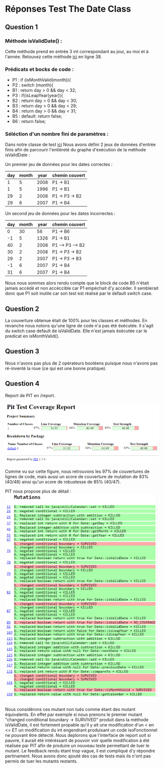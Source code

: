 # Réponses Test The Date Class

## Question 1 

### Méthode isValidDate() :

Cette méthode prend en entrée 3 int correspondant au jour, au moi et à l'année. 
Retouvez cette méthode [ici](main/java/Date.java) en ligne 38.

### Prédicats et bocks de code : 
- P1 : if (isMonthValid(month)){
- P2 : switch (month){
- B1 : return day > 0 && day < 32;
- P3 : if(isLeapYear(year)){
- B2 : return day > 0 && day < 30;
- B3 : return day > 0 && day < 29;
- B4 : return day > 0 && day < 31;
- B5 : default: return false;
- B6 : return false;

### Séléction d'un nombre fini de paramètres : 

Dans notre classe de test [ici](test/java/TestDate.java)
Nous avons défini 2 jeux de données d'entrée finis afin de parcourir l'entièreté du graphe d'exécution de la méthode isValidDate : 

Un premier jeu de données pour les dates correctes :

| day | month | year | chemin couvert |
| --- | --- | --- | --- |
| 1 | 5 | 2008 | P1 -> B1 |
| 1 | 5 | 1996 | P1 -> B1 |
| 29 | 2 | 2008 | P1 -> P3 -> B2 |
| 29 | 6 | 2007 | P1 -> B4 |

Un second jeu de données pour les dates incorrectes :

| day | month | year | chemin couvert |
| --- | --- | --- | --- |
| 0 |30 | 56 | P1 -> B6 |
| -1 | 5 | 1326 | P1 -> B1 |
| 40 | 2 | 2008 | P1 --> P3 --> B2 |
| 30 | 2 | 2008 | P1 -> P3 -> B2 |
| 29 | 2 | 2007 | P1 -> P3 -> B3 |
| -1 | 6 | 2007 | P1 -> B4 |
| 31 | 6 | 2007 | P1 -> B4 |

Nous nous sommes alors rendu compte que le block de code B5 n'était jamais accédé et non accéccible car P1 empéchait d'y
accéder. Il semblerait donc que P1 soit inutile car son test est réalisé par le default switch case. 

## Question 2 

La couverture obtenue était de 100% pour les classes et méthodes. En revanche nous notons qu'une ligne de code n'a pas été 
éxécutée. Il s'agit du switch case default de isValidDate. Elle n'est jamais éxécutée car le predicat en isMonthValid().

## Question 3  

Nous n'avons pas plus de 2 opérateurs booléens puisque nous n'avons pas ré-inventé la roue (ce qui est une bonne pratique). 

## Question 4 

Report de PIT en /report.


![img.png](../../Images/DateTestPITReport1.png)

Comme vu sur cette figure, nous retrouvons les 97% de couvertures de lignes de code, mais aussi un score de couverture de mutation de 83%
(40/48) ainsi qu'un score de robustesse de 85% (40/47).

PIT nous propose plus de détail : ![img.png](../../Images/DateTestPITReport2.png)

Nous considérons ces mutant non tués comme étant des mutant équivalents. En effet par exemple si nous prenons le premier
mutant "changed conditional boundary → SURVIVED" produit dans la méthode isValidDate, il est fortement propable qu'il y ait 
une modification d'un < en <= ET un modification du int engendrant produisant un code isoFonctionnel ne pouvant être détecté. 
Nous deplorons que l'interface de report soit si pauvre, il aurait été intéréssant de pouvoir voir quelle modification à été réalisée 
par PIT afin de produire un nouveau teste permettant de tuer le mutant. Le feedback rendu étant trop vague, il est compliqué 
d'y répondre pertinament. Nous avons donc ajouté des cas de tests mais ils n'ont pas permis de tuer les mutants restants. 
